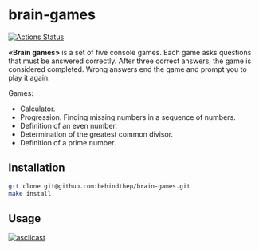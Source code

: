 # brain-games

[![Actions Status](https://github.com/hexlet-boilerplates/php-package/workflows/PHP%20CI/badge.svg)](https://github.com/behindthep/brain-games/actions)

**«Brain games»** is a set of five console games. Each game asks questions that must be answered correctly. After three correct answers, the game is considered completed. Wrong answers end the game and prompt you to play it again. 

Games:
- Calculator.
- Progression. Finding missing numbers in a sequence of numbers.
- Definition of an even number.
- Determination of the greatest common divisor.
- Definition of a prime number.

## Installation

```bash
git clone git@github.com:behindthep/brain-games.git
make install
```

## Usage

[![asciicast](https://asciinema.org/a/dPpaict6EciPd4DomEFMJQF4K.svg)](https://asciinema.org/a/dPpaict6EciPd4DomEFMJQF4K)
